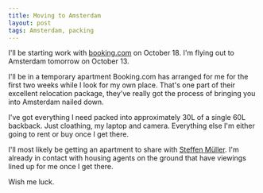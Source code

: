 ```yaml
---
title: Moving to Amsterdam
layout: post
tags: Amsterdam, packing
---
```


I'll be starting work with [booking.com](http://booking.com) on
October 18. I'm flying out to Amsterdam tomorrow on October 13.

I'll be in a temporary apartment Booking.com has arranged for me for
the first two weeks while I look for my own place. That's one part of
their excellent relocation package, they've really got the process of
bringing you into Amsterdam nailed down.

I've got everything I need packed into approximately 30L of a single
60L backback. Just cloathing, my laptop and camera. Everything else
I'm either going to rent or buy once I get there.

I'll most likely be getting an apartment to share with
[Steffen Müller](http://steffen-mueller.net/). I'm already in contact
with housing agents on the ground that have viewings lined up for me
once I get there.

Wish me luck.
